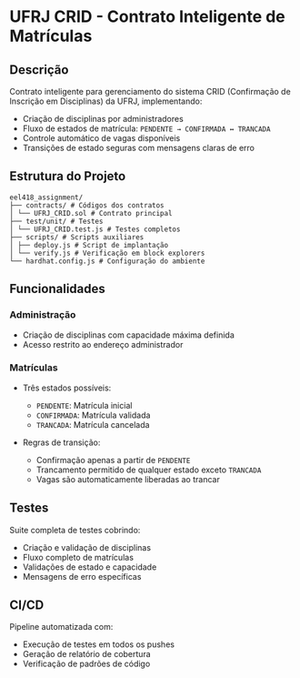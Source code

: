 # UFRJ CRID - Contrato Inteligente de Matrículas

## Descrição
Contrato inteligente para gerenciamento do sistema CRID (Confirmação de Inscrição em Disciplinas) da UFRJ, implementando:

- Criação de disciplinas por administradores
- Fluxo de estados de matrícula: `PENDENTE → CONFIRMADA ↔ TRANCADA`
- Controle automático de vagas disponíveis
- Transições de estado seguras com mensagens claras de erro

## Estrutura do Projeto
    eel418_assignment/
    ├── contracts/ # Códigos dos contratos
    │ └── UFRJ_CRID.sol # Contrato principal
    ├── test/unit/ # Testes
    │ └── UFRJ_CRID.test.js # Testes completos
    ├── scripts/ # Scripts auxiliares
    │ ├── deploy.js # Script de implantação
    │ └── verify.js # Verificação em block explorers
    └── hardhat.config.js # Configuração do ambiente

## Funcionalidades

### Administração
- Criação de disciplinas com capacidade máxima definida
- Acesso restrito ao endereço administrador

### Matrículas
- Três estados possíveis:
  - `PENDENTE`: Matrícula inicial
  - `CONFIRMADA`: Matrícula validada
  - `TRANCADA`: Matrícula cancelada

- Regras de transição:
  - Confirmação apenas a partir de `PENDENTE`
  - Trancamento permitido de qualquer estado exceto `TRANCADA`
  - Vagas são automaticamente liberadas ao trancar

## Testes
Suite completa de testes cobrindo:
- Criação e validação de disciplinas
- Fluxo completo de matrículas
- Validações de estado e capacidade
- Mensagens de erro específicas

## CI/CD

Pipeline automatizada com:

- Execução de testes em todos os pushes
- Geração de relatório de cobertura
- Verificação de padrões de código
